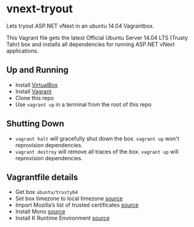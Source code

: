 vnext-tryout
============

Lets tryout ASP.NET vNext in an ubuntu 14.04 Vagrantbox.

This Vagrant file gets the latest Official Ubuntu Server 14.04 LTS (Trusty Tahr)
box and installs all dependencies for running ASP.NET vNext applications.

## Up and Running

* Install [VirtualBox](https://www.virtualbox.org/wiki/Downloads)
* Install [Vagrant](http://www.vagrantup.com/downloads)
* Clone this repo
* Use `vagrant up` in a terminal from the root of this repo

## Shutting Down

* `vagrant halt` will gracefully shut down the box. `vagrant up` won't
   reprovision dependencies.
* `vagrant destroy` will remove all traces of the box. `vagrant up` will
  reprovision dependencies.

## Vagrantfile details

* Get box `ubuntu/trusty64`
* Set box timezone to local timezone [source](https://help.ubuntu.com/community/UbuntuTime#Using_the_Command_Line_.28terminal.29)
* Import Mozilla’s list of trusted certificates [source](http://www.mono-project.com/docs/getting-started/install/linux/#notes)
* Install Mono [source](http://www.mono-project.com/docs/getting-started/install/linux/#debian-ubuntu-and-derivatives)
* Install K Runtime Environment [source](https://github.com/aspnet/home#linux)
